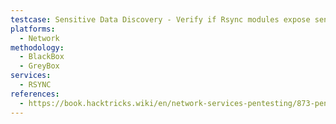 ```yaml
---
testcase: Sensitive Data Discovery - Verify if Rsync modules expose sensitive directories or files (backups, credentials, configs)
platforms: 
  - Network
methodology: 
  - BlackBox
  - GreyBox
services:
  - RSYNC
references:
  - https://book.hacktricks.wiki/en/network-services-pentesting/873-pentesting-rsync.html
---
```

